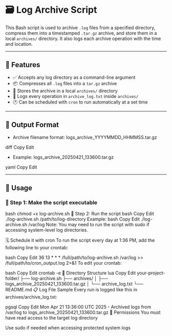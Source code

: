 # 🗃️ Log Archive Script

This Bash script is used to archive `.log` files from a specified directory, compress them into a timestamped `.tar.gz` archive, and store them in a local `archives/` directory. It also logs each archive operation with the time and location.

---

## 📌 Features

- ✅ Accepts any log directory as a command-line argument
- 📦 Compresses all `.log` files into a `tar.gz` archive
- 📂 Stores the archive in a local `archives/` directory
- 📝 Logs every operation in `archive_log.txt` inside `archives/`
- 🕐 Can be scheduled with `cron` to run automatically at a set time

---

## 📁 Output Format

- Archive filename format:
logs_archive_YYYYMMDD_HHMMSS.tar.gz

diff
Copy
Edit
- Example:
logs_archive_20250421_133600.tar.gz

yaml
Copy
Edit

---

## 🧾 Usage

### 📍 Step 1: Make the script executable

bash
chmod +x log-archive.sh
📍 Step 2: Run the script
bash
Copy
Edit
./log-archive.sh /path/to/log-directory
Example:
bash
Copy
Edit
./log-archive.sh /var/log
Note: You may need to run the script with sudo if accessing system-level log directories.

🗓️ Schedule it with cron
To run the script every day at 1:36 PM, add the following line to your crontab:

bash
Copy
Edit
36 13 * * * /full/path/to/log-archive.sh /var/log >> /full/path/to/cron_output.log 2>&1
To edit your crontab:

bash
Copy
Edit
crontab -e
📂 Directory Structure
lua
Copy
Edit
your-project-folder/
├── log-archive.sh
├── archives/
│   ├── logs_archive_20250421_133600.tar.gz
│   └── archive_log.txt
└── README.md
📋 Log File Sample
Every run is logged like this in archives/archive_log.txt:

pgsql
Copy
Edit
Mon Apr 21 13:36:00 UTC 2025 - Archived logs from /var/log to logs_archive_20250421_133600.tar.gz
🔐 Permissions
You must have read access to the target log directory

Use sudo if needed when accessing protected system logs

